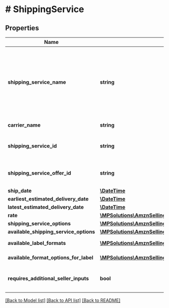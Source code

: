 # # ShippingService

## Properties

Name | Type | Description | Notes
------------ | ------------- | ------------- | -------------
**shipping_service_name** | **string** | A plain text representation of a carrier&#39;s shipping service. For example, \&quot;UPS Ground\&quot; or \&quot;FedEx Standard Overnight\&quot;. |
**carrier_name** | **string** | The name of the carrier. |
**shipping_service_id** | **string** | An Amazon-defined shipping service identifier. |
**shipping_service_offer_id** | **string** | An Amazon-defined shipping service offer identifier. |
**ship_date** | [**\DateTime**](\DateTime.md) |  |
**earliest_estimated_delivery_date** | [**\DateTime**](\DateTime.md) |  | [optional]
**latest_estimated_delivery_date** | [**\DateTime**](\DateTime.md) |  | [optional]
**rate** | [**\MPSolutions\AmznSellingPartnerApi\Models\MerchantFulfillment\CurrencyAmount**](CurrencyAmount.md) |  |
**shipping_service_options** | [**\MPSolutions\AmznSellingPartnerApi\Models\MerchantFulfillment\ShippingServiceOptions**](ShippingServiceOptions.md) |  |
**available_shipping_service_options** | [**\MPSolutions\AmznSellingPartnerApi\Models\MerchantFulfillment\AvailableShippingServiceOptions**](AvailableShippingServiceOptions.md) |  | [optional]
**available_label_formats** | [**\MPSolutions\AmznSellingPartnerApi\Models\MerchantFulfillment\LabelFormat[]**](LabelFormat.md) | List of label formats. | [optional]
**available_format_options_for_label** | [**\MPSolutions\AmznSellingPartnerApi\Models\MerchantFulfillment\LabelFormatOption[]**](LabelFormatOption.md) | The available label formats. | [optional]
**requires_additional_seller_inputs** | **bool** | When true, additional seller inputs are required. |

[[Back to Model list]](../../README.md#models) [[Back to API list]](../../README.md#endpoints) [[Back to README]](../../README.md)
